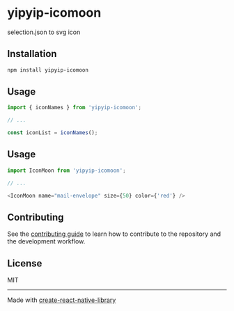 # yipyip-icomoon

selection.json to svg icon 

## Installation

```sh
npm install yipyip-icomoon
```

## Usage

```js
import { iconNames } from 'yipyip-icomoon';

// ...

const iconList = iconNames();
```


## Usage

```js
import IconMoon from 'yipyip-icomoon';

// ...

<IconMoon name="mail-envelope" size={50} color={'red'} />
```


## Contributing

See the [contributing guide](CONTRIBUTING.md) to learn how to contribute to the repository and the development workflow.

## License

MIT

---

Made with [create-react-native-library](https://github.com/callstack/react-native-builder-bob)
